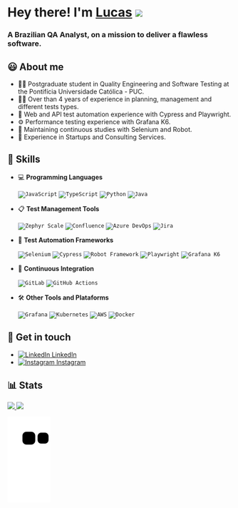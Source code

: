 # Hey there! I'm <a href="https://www.linkedin.com/in/lucas-scandido/" target="_blank">Lucas</a> <img src="https://media.giphy.com/media/hvRJCLFzcasrR4ia7z/giphy.gif" width="32px">

<h3> A Brazilian QA Analyst, on a mission to deliver a flawless software. </h3> 

##  😃  About me
-  👨‍🎓     Postgraduate student in Quality Engineering and Software Testing at the Pontifícia Universidade Católica - PUC.
-  👨‍💻     Over than 4 years of experience in planning, management and different tests types.
-  🤖     Web and API test automation experience with Cypress and Playwright.   
-  ⚙️     Performance testing experience with Grafana K6.
-  🦾     Maintaining continuous studies with Selenium and Robot.  
-  💼     Experience in Startups and Consulting Services.   

##  🧠  Skills
-  💻  **Programming Languages**

     <code><img height="20" src="https://cdn.jsdelivr.net/gh/devicons/devicon@latest/icons/javascript/javascript-plain.svg" alt="JavaScript" /></code>
     <code><img height="20" src="https://cdn.jsdelivr.net/gh/devicons/devicon@latest/icons/typescript/typescript-plain.svg" alt="TypeScript" /></code>
     <code><img height="20" src="https://cdn.jsdelivr.net/gh/devicons/devicon@latest/icons/python/python-original.svg" alt="Python" /></code>
     <code><img height="20" src="https://cdn.jsdelivr.net/gh/devicons/devicon@latest/icons/java/java-original.svg" alt="Java" /></code>

-  📋  **Test Management Tools**

     <code><img height="20" src="https://encrypted-tbn0.gstatic.com/images?q=tbn:ANd9GcTzcxU4x8fXS1PEJBotVYNePUXVrOLQACy3ag&s" alt="Zephyr Scale"></code>
     <code><img height="20" src="https://cdn.jsdelivr.net/gh/devicons/devicon@latest/icons/confluence/confluence-original.svg" alt="Confluence" /></code>
     <code><img height="20" src="https://cdn.jsdelivr.net/gh/devicons/devicon@latest/icons/azuredevops/azuredevops-original.svg" alt="Azure DevOps" /></code>
     <code><img height="20" src="https://cdn.jsdelivr.net/gh/devicons/devicon@latest/icons/jira/jira-original.svg" alt="Jira" /></code>

-  🤖  **Test Automation Frameworks**

     <code><img height="20" src="https://www.svgrepo.com/show/354321/selenium.svg" alt="Selenium"></code>
     <code><img height="20" src="https://static-00.iconduck.com/assets.00/cypress-icon-512x511-29zvfts6.png" alt="Cypress"></code>
     <code><img height="20" src="https://www.svgrepo.com/show/374049/robotframework.svg" alt="Robot Framework"></code>
     <code><img height="20" src="https://cdn.jsdelivr.net/gh/devicons/devicon@latest/icons/playwright/playwright-original.svg" alt="Playwright"/></code>
     <code><img height="20" src="https://cdn.jsdelivr.net/gh/devicons/devicon@latest/icons/k6/k6-original.svg" alt="Grafana K6" /></code>

-  🔄  **Continuous Integration**

     <code><img height="20" src="https://cdn.jsdelivr.net/gh/devicons/devicon@latest/icons/gitlab/gitlab-original.svg" alt="GitLab" /></code>
     <code><img height="20" src="https://cdn.jsdelivr.net/gh/devicons/devicon@latest/icons/githubactions/githubactions-original.svg" alt="GitHub Actions"/></code>

-  🛠️  **Other Tools and Plataforms**
  
     <code><img height="20" src="https://cdn.jsdelivr.net/gh/devicons/devicon@latest/icons/grafana/grafana-original.svg" alt="Grafana" /></code>
     <code><img height="20" src="https://cdn.jsdelivr.net/gh/devicons/devicon@latest/icons/kubernetes/kubernetes-original.svg" alt="Kubernetes"/></code>
     <code><img height="20" src="https://cdn.jsdelivr.net/gh/devicons/devicon@latest/icons/amazonwebservices/amazonwebservices-plain-wordmark.svg" alt="AWS"/></code>
     <code><img height="20" src="https://cdn.jsdelivr.net/gh/devicons/devicon@latest/icons/docker/docker-original.svg" alt="Docker"/></code>
     
##  🤝  Get in touch
- [<img height="20" src="https://upload.wikimedia.org/wikipedia/commons/thumb/8/81/LinkedIn_icon.svg/1200px-LinkedIn_icon.svg.png" alt="LinkedIn"> LinkedIn](https://www.linkedin.com/in/lucas-scandido)
- [<img height="20" src="https://upload.wikimedia.org/wikipedia/commons/thumb/e/e7/Instagram_logo_2016.svg/2048px-Instagram_logo_2016.svg.png" alt="Instagram"> Instagram](https://www.instagram.com/llucas.candido)

##  📊  Stats 
<div>
  <a href="https://github.com/lucas-scandido"><img height="166em" src="https://github-readme-stats.vercel.app/api?username=lucas-scandido&show_icons=true&theme=dark&include_all_commits=true&count_private=true"/>
  <img height="165em" src="https://github-readme-stats.vercel.app/api/top-langs/?username=lucas-scandido&layout=compact&langs_count=7&theme=dark"/>
</div> 

![snake svg](https://github.com/lucas-scandido/lucas-scandido/blob/output/github-contribution-grid-snake.svg)

